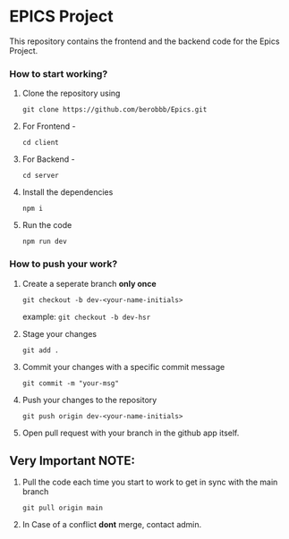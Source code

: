 # EPICS Project

This repository contains the frontend and the backend code for the Epics Project.

### How to start working?

1. Clone the repository using

   ```
   git clone https://github.com/berobbb/Epics.git
   ```

2. For Frontend -

   ```
   cd client
   ```

3. For Backend -

   ```
   cd server
   ```

4. Install the dependencies

   ```
   npm i
   ```

5. Run the code

   ```
   npm run dev
   ```

### How to push your work?

1. Create a seperate branch **only once**

   ```
   git checkout -b dev-<your-name-initials>
   ```

   example: `git checkout -b dev-hsr`

2. Stage your changes

   ```
   git add .
   ```

3. Commit your changes with a specific commit message

   ```
   git commit -m "your-msg"
   ```

4. Push your changes to the repository

   ```
   git push origin dev-<your-name-initials>
   ```

5. Open pull request with your branch in the github app itself.

## Very Important NOTE:

1. Pull the code each time you start to work to get in sync with the main branch

   ```
   git pull origin main
   ```

2. In Case of a conflict **dont** merge, contact admin.
